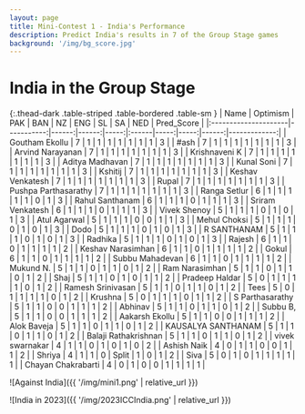 ```yaml
---
layout: page
title: Mini-Contest 1 - India's Performance
description: Predict India's results in 7 of the Group Stage games
background: '/img/bg_score.jpg'
---
```


# India in the Group Stage

{:.thead-dark .table-striped .table-bordered .table-sm }
| Name                 |   Optimism |   PAK |   BAN |   NZ | ENG   |   SL |   SA |   NED |   Pred_Score |
|:---------------------|-----------:|------:|------:|-----:|:------|-----:|-----:|------:|-------------:|
| Goutham Ekollu       |          7 |     1 |     1 |    1 | 1     |    1 |    1 |     1 |            3 |
| #ash                 |          7 |     1 |     1 |    1 | 1     |    1 |    1 |     1 |            3 |
| Arvind Narayanan     |          7 |     1 |     1 |    1 | 1     |    1 |    1 |     1 |            3 |
| Krishnaveni K        |          7 |     1 |     1 |    1 | 1     |    1 |    1 |     1 |            3 |
| Aditya Madhavan      |          7 |     1 |     1 |    1 | 1     |    1 |    1 |     1 |            3 |
| Kunal Soni           |          7 |     1 |     1 |    1 | 1     |    1 |    1 |     1 |            3 |
| Kshitij              |          7 |     1 |     1 |    1 | 1     |    1 |    1 |     1 |            3 |
| Keshav Venkatesh     |          7 |     1 |     1 |    1 | 1     |    1 |    1 |     1 |            3 |
| Rupal                |          7 |     1 |     1 |    1 | 1     |    1 |    1 |     1 |            3 |
| Pushpa Parthasarathy |          7 |     1 |     1 |    1 | 1     |    1 |    1 |     1 |            3 |
| Ranga Setlur         |          6 |     1 |     1 |    1 | 1     |    1 |    0 |     1 |            3 |
| Rahul Santhanam      |          6 |     1 |     1 |    1 | 0     |    1 |    1 |     1 |            3 |
| Sriram Venkatesh     |          6 |     1 |     1 |    1 | 0     |    1 |    1 |     1 |            3 |
| Vivek Shenoy         |          5 |     1 |     1 |    1 | 0     |    1 |    0 |     1 |            3 |
| Atul Agarwal         |          5 |     1 |     1 |    1 | 0     |    0 |    1 |     1 |            3 |
| Mehul Choksi         |          5 |     1 |     1 |    1 | 0     |    1 |    0 |     1 |            3 |
| Dodo                 |          5 |     1 |     1 |    1 | 0     |    1 |    0 |     1 |            3 |
| R SANTHANAM          |          5 |     1 |     1 |    1 | 0     |    1 |    0 |     1 |            3 |
| Radhika              |          5 |     1 |     1 |    1 | 0     |    1 |    0 |     1 |            3 |
| Rajesh               |          6 |     1 |     1 |    0 | 1     |    1 |    1 |     1 |            2 |
| Keshav Narasimhan    |          6 |     1 |     1 |    0 | 1     |    1 |    1 |     1 |            2 |
| Gokul                |          6 |     1 |     1 |    0 | 1     |    1 |    1 |     1 |            2 |
| Subbu Mahadevan      |          6 |     1 |     1 |    0 | 1     |    1 |    1 |     1 |            2 |
| Mukund N.            |          5 |     1 |     1 |    0 | 1     |    1 |    0 |     1 |            2 |
| Ram Narasimhan       |          5 |     1 |     1 |    0 | 1     |    1 |    0 |     1 |            2 |
| Shaj                 |          5 |     1 |     1 |    0 | 1     |    0 |    1 |     1 |            2 |
| Pradeep Haldar       |          5 |     0 |     1 |    1 | 1     |    1 |    0 |     1 |            2 |
| Ramesh Srinivasan    |          5 |     1 |     1 |    0 | 1     |    1 |    0 |     1 |            2 |
| Tees                 |          5 |     0 |     1 |    1 | 1     |    1 |    0 |     1 |            2 |
| Krushna              |          5 |     0 |     1 |    1 | 1     |    0 |    1 |     1 |            2 |
| S Parthasarathy      |          5 |     1 |     1 |    0 | 0     |    1 |    1 |     1 |            2 |
| Abhinav              |          5 |     1 |     1 |    0 | 1     |    1 |    0 |     1 |            2 |
| Subbu B,             |          5 |     1 |     1 |    0 | 0     |    1 |    1 |     1 |            2 |
| Aakarsh Ekollu       |          5 |     1 |     1 |    0 | 0     |    1 |    1 |     1 |            2 |
| Alok Baveja          |          5 |     1 |     1 |    0 | 1     |    1 |    0 |     1 |            2 |
| KAUSALYA SANTHANAM   |          5 |     1 |     1 |    0 | 1     |    1 |    0 |     1 |            2 |
| Balaji Rathakrishnan |          5 |     1 |     1 |    0 | 1     |    1 |    0 |     1 |            2 |
| vivek swarnakar      |          4 |     1 |     1 |    0 | 1     |    0 |    1 |     0 |            2 |
| Ashish Naik          |          4 |     0 |     1 |    1 | 0     |    0 |    1 |     1 |            2 |
| Shriya               |          4 |     1 |     1 |    0 | Split |    1 |    0 |     1 |            2 |
| Siva                 |          5 |     0 |     1 |    0 | 1     |    1 |    1 |     1 |            1 |
| Chayan Chakrabarti   |          4 |     0 |     1 |    0 | 0     |    1 |    1 |     1 |            1 |

![Against India]({{ '/img/mini1.png' | relative_url }})


![India in 2023]({{ '/img/2023ICCIndia.png' | relative_url }})
